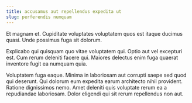 ```yaml
---
title: accusamus aut repellendus expedita ut
slug: perferendis numquam
---
```


Et magnam et. Cupiditate voluptates voluptatem quos est itaque ducimus quasi. Unde possimus fuga sit dolorum.

Explicabo qui quisquam quo vitae voluptatem qui. Optio aut vel excepturi est. Cum rerum deleniti facere qui. Maiores delectus enim fuga quaerat inventore fugit ea numquam quia.

Voluptatem fuga eaque. Minima in laboriosam aut corrupti saepe sed quod qui deserunt. Qui dolorum eum expedita earum architecto nihil provident. Ratione dignissimos nemo. Amet deleniti quis voluptate rerum ea a repudiandae laboriosam. Dolor eligendi qui sit rerum repellendus non aut.
